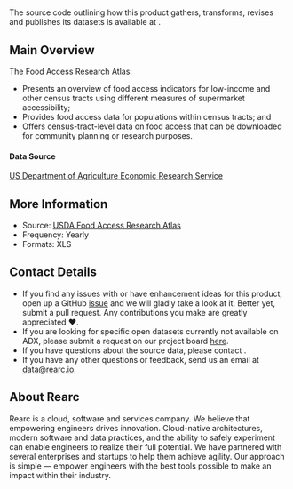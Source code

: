 # 

The source code outlining how this product gathers, transforms, revises and publishes its datasets is available at []().

## Main Overview
The Food Access Research Atlas:

- Presents an overview of food access indicators for low-income and other census tracts using different measures of supermarket accessibility;
- Provides food access data for populations within census tracts; and
- Offers census-tract-level data on food access that can be downloaded for community planning or research purposes.


#### Data Source
[US Department of Agriculture Economic Research Service](https://www.ers.usda.gov/) 

## More Information
- Source: [USDA Food Access Research Atlas](https://www.ers.usda.gov/data-products/food-access-research-atlas/) 
- Frequency: Yearly
- Formats: XLS

## Contact Details
- If you find any issues with or have enhancement ideas for this product, open up a GitHub [issue]() and we will gladly take a look at it. Better yet, submit a pull request. Any contributions you make are greatly appreciated :heart:.
- If you are looking for specific open datasets currently not available on ADX, please submit a request on our project board [here]().
- If you have questions about the source data, please contact .
- If you have any other questions or feedback, send us an email at data@rearc.io.

## About Rearc
Rearc is a cloud, software and services company. We believe that empowering engineers drives innovation. Cloud-native architectures, modern software and data practices, and the ability to safely experiment can enable engineers to realize their full potential. We have partnered with several enterprises and startups to help them achieve agility. Our approach is simple — empower engineers with the best tools possible to make an impact within their industry.
